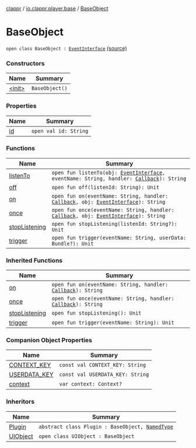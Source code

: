 [clappr](../../index.md) / [io.clappr.player.base](../index.md) / [BaseObject](.)

# BaseObject

`open class BaseObject : `[`EventInterface`](../-event-interface/index.md) [(source)](https://github.com/clappr/clappr-android/tree/dev/clappr/src/main/kotlin/io/clappr/player/base/BaseObject.kt#L10)

### Constructors

| Name | Summary |
|---|---|
| [&lt;init&gt;](-init-.md) | `BaseObject()` |

### Properties

| Name | Summary |
|---|---|
| [id](id.md) | `open val id: String` |

### Functions

| Name | Summary |
|---|---|
| [listenTo](listen-to.md) | `open fun listenTo(obj: `[`EventInterface`](../-event-interface/index.md)`, eventName: String, handler: `[`Callback`](../-callback/index.md)`): String` |
| [off](off.md) | `open fun off(listenId: String): Unit` |
| [on](on.md) | `open fun on(eventName: String, handler: `[`Callback`](../-callback/index.md)`, obj: `[`EventInterface`](../-event-interface/index.md)`): String` |
| [once](once.md) | `open fun once(eventName: String, handler: `[`Callback`](../-callback/index.md)`, obj: `[`EventInterface`](../-event-interface/index.md)`): String` |
| [stopListening](stop-listening.md) | `open fun stopListening(listenId: String?): Unit` |
| [trigger](trigger.md) | `open fun trigger(eventName: String, userData: Bundle?): Unit` |

### Inherited Functions

| Name | Summary |
|---|---|
| [on](../-event-interface/on.md) | `open fun on(eventName: String, handler: `[`Callback`](../-callback/index.md)`): String` |
| [once](../-event-interface/once.md) | `open fun once(eventName: String, handler: `[`Callback`](../-callback/index.md)`): String` |
| [stopListening](../-event-interface/stop-listening.md) | `open fun stopListening(): Unit` |
| [trigger](../-event-interface/trigger.md) | `open fun trigger(eventName: String): Unit` |

### Companion Object Properties

| Name | Summary |
|---|---|
| [CONTEXT_KEY](-c-o-n-t-e-x-t_-k-e-y.md) | `const val CONTEXT_KEY: String` |
| [USERDATA_KEY](-u-s-e-r-d-a-t-a_-k-e-y.md) | `const val USERDATA_KEY: String` |
| [context](context.md) | `var context: Context?` |

### Inheritors

| Name | Summary |
|---|---|
| [Plugin](../../io.clappr.player.plugin/-plugin/index.md) | `abstract class Plugin : BaseObject, `[`NamedType`](../-named-type/index.md) |
| [UIObject](../-u-i-object/index.md) | `open class UIObject : BaseObject` |
